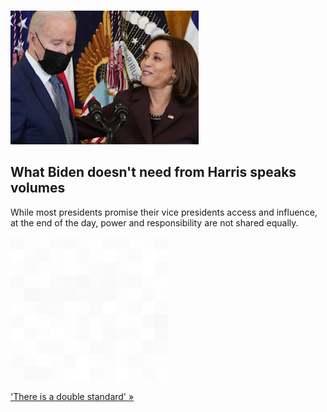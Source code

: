 
![What Biden doesn't need from Harris speaks volumes](./20211223175852.png)
## What Biden doesn't need from Harris speaks volumes

While most presidents promise their vice presidents access and influence, at the end of the day, power and responsibility are not shared equally.

![pic](../square_bg.png)

['There is a double standard' »](https://www.yahoo.com/news/heir-apparent-afterthought-frustrations-kamala-125811653.html)
